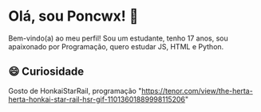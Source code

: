 # Olá, sou Poncwx! 👋

Bem-vindo(a) ao meu perfil! Sou um estudante, tenho 17 anos, sou apaixonado por Programação, quero estudar JS, HTML e Python.
## 😄 Curiosidade
Gosto de HonkaiStarRail, programação
"https://tenor.com/view/the-herta-herta-honkai-star-rail-hsr-gif-11013601889998115206"
